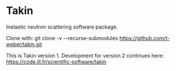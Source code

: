 # Takin
Inelastic neutron scattering software package.

Clone with:
git clone -v --recurse-submodules https://github.com/t-weber/takin.git

This is Takin version 1. Development for version 2 continues here:
https://code.ill.fr/scientific-software/takin
